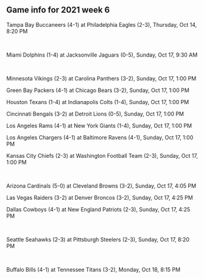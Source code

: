 ## Game info for 2021 week 6
Tampa Bay Buccaneers (4-1) at Philadelphia Eagles (2-3), Thursday, Oct 14, 8:20 PM


<br/>

Miami Dolphins (1-4) at Jacksonville Jaguars (0-5), Sunday, Oct 17, 9:30 AM


<br/>

Minnesota Vikings (2-3) at Carolina Panthers (3-2), Sunday, Oct 17, 1:00 PM

Green Bay Packers (4-1) at Chicago Bears (3-2), Sunday, Oct 17, 1:00 PM

Houston Texans (1-4) at Indianapolis Colts (1-4), Sunday, Oct 17, 1:00 PM

Cincinnati Bengals (3-2) at Detroit Lions (0-5), Sunday, Oct 17, 1:00 PM

Los Angeles Rams (4-1) at New York Giants (1-4), Sunday, Oct 17, 1:00 PM

Los Angeles Chargers (4-1) at Baltimore Ravens (4-1), Sunday, Oct 17, 1:00 PM

Kansas City Chiefs (2-3) at Washington Football Team (2-3), Sunday, Oct 17, 1:00 PM


<br/>

Arizona Cardinals (5-0) at Cleveland Browns (3-2), Sunday, Oct 17, 4:05 PM

Las Vegas Raiders (3-2) at Denver Broncos (3-2), Sunday, Oct 17, 4:25 PM

Dallas Cowboys (4-1) at New England Patriots (2-3), Sunday, Oct 17, 4:25 PM


<br/>

Seattle Seahawks (2-3) at Pittsburgh Steelers (2-3), Sunday, Oct 17, 8:20 PM


<br/>

Buffalo Bills (4-1) at Tennessee Titans (3-2), Monday, Oct 18, 8:15 PM


